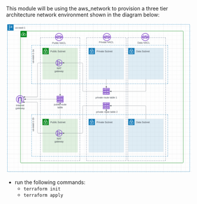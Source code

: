 This module will be using the aws_network to provision a three tier architecture network environment shown in the diagram below:

![VPC](vpc_arch.png)

* run the following commands:
    * `terraform init`
    * `terraform apply`
